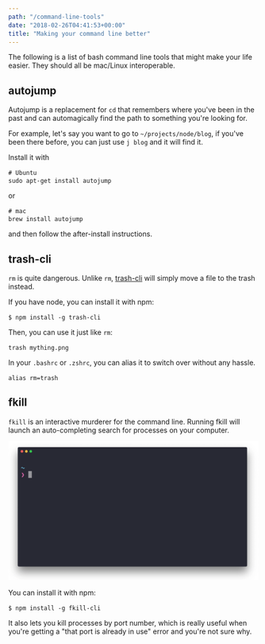 ```yaml
---
path: "/command-line-tools"
date: "2018-02-26T04:41:53+00:00"
title: "Making your command line better"
---
```


The following is a list of bash command line tools that might make your life easier. They should all be mac/Linux interoperable. 

## autojump

Autojump is a replacement for `cd` that remembers where you've been in the past and can automagically find the path to something you're looking for.

For example, let's say you want to go to `~/projects/node/blog`, if you've been there before, you can just use `j blog` and it will find it.

Install it with
```
# Ubuntu 
sudo apt-get install autojump
```

or 

```
# mac
brew install autojump
```

and then follow the after-install instructions.

## trash-cli

`rm` is quite dangerous. Unlike `rm`, [trash-cli](https://github.com/sindresorhus/trash-cli) will simply move a file to the trash instead.

If you have node, you can install it with npm:

```
$ npm install -g trash-cli
```

Then, you can use it just like `rm`: 

```
trash mything.png
```

In your `.bashrc` or `.zshrc`, you can alias it to switch over without any hassle.

```
alias rm=trash
```

## fkill

`fkill` is an interactive murderer for the command line. Running fkill will launch an auto-completing search for processes on your computer.

![fkill-cli example](https://raw.githubusercontent.com/sindresorhus/fkill-cli/master/screenshot.gif)

You can install it with npm:

```
$ npm install -g fkill-cli
```

It also lets you kill processes by port number, which is really useful when you're getting a "that port is already in use" error and you're not sure why.


